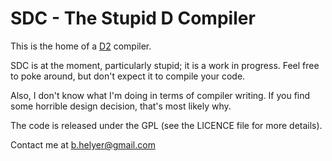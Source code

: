 SDC - The Stupid D Compiler
===========================

This is the home of a [D2](http://www.digitalmars.com/d/2.0) compiler.

SDC is at the moment, particularly stupid; it is a work in progress. Feel free to poke around, but don't expect it to compile your code.

Also, I don't know what I'm doing in terms of compiler writing. If you find some horrible design decision, that's most likely why.

The code is released under the GPL (see the LICENCE file for more details).

Contact me at b.helyer@gmail.com

